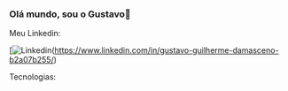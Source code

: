 ### Olá mundo, sou o Gustavo👋

Meu Linkedin:

[![Linkedin](https://img.shields.io/badge/LinkedIn-0077B5?style=for-the-badge&logo=linkedin&logoColor=white)(https://www.linkedin.com/in/gustavo-guilherme-damasceno-b2a07b255/)

Tecnologias:

